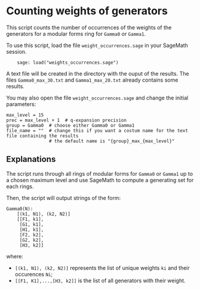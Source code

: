 # Counting weights of generators

This script counts the number of occurrences of the weights of the generators for a modular forms ring for `Gamma0` or `Gamma1`.

To use this script, load the file `weight_occurrences.sage` in your SageMath session.

```sage
    sage: load("weights_occurrences.sage")
```

A text file will be created in the directory with the ouput of the results. The files `Gamma0_max_30.txt` and `Gamma1_max_20.txt` already contains some results.

You may also open the file `weight_occurrences.sage` and change the initial parameters:

```sage
max_level = 15
prec = max_level + 1  # q-expansion precision
group = Gamma0  # choose either Gamma0 or Gamma1
file_name = ""  # change this if you want a costum name for the text file containing the results
                # the default name is "{group}_max_{max_level}"
```

## Explanations

The script runs through all rings of modular forms for `Gamma0` or `Gamma1` up to a chosen maximum level and use SageMath to compute a generating set for each rings.

Then, the script will output strings of the form:
```
Gamma0(N):
    [(k1, N1), (k2, N2)]
    [[F1, k1],
     [G1, k1],
     [H1, k1],
     [F2, k2],
     [G2, k2],
     [H3, k2]]
```
where:

* `[(k1, N1), (k2, N2)]` represents the list of unique weights `ki` and their occurences `Ni`;
* `[[F1, K1],...,[H3, k2]]` is the list of all generators with their weight.
